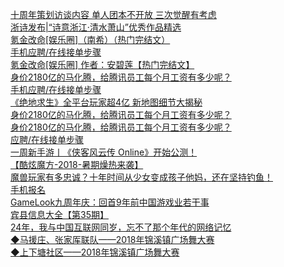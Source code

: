   
[十周年策划访谈内容 单人团本不开放 三次觉醒有考虑](http://www.dianyue.me/archives/943/3unuvzksvtxq277n/)  
[浙诗发布|“诗意浙江·清水萧山”优秀作品精选](http://www.dianyue.me/archives/284/dj82kjd198t0enxe/)  
[氪金改命[娱乐圈]（南希）（热门完结文）](http://www.dianyue.me/archives/966/k68jw3a8or2a1o9x/)  
[手机应聘/在线接单步骤](http://www.dianyue.me/archives/937/dvr163i47qul7iv8/)  
[氪金改命[娱乐圈] 作者：安碧莲【热门完结文】](http://www.dianyue.me/archives/871/495h38g3ldms9l32/)  
[身价2180亿的马化腾，给腾讯员工每个月工资有多少呢？](http://www.dianyue.me/archives/193/iim69sfwd8qzlriv/)  
[手机应聘/在线接单步骤](http://www.dianyue.me/archives/586/zo3ruqbb10v1icxa/)  
[《绝地求生》全平台玩家超4亿 新地图细节大揭秘](http://www.dianyue.me/archives/977/roi9gvsvryjjhh4l/)  
[身价2180亿的马化腾，给腾讯员工每个月工资有多少呢？](http://www.dianyue.me/archives/985/vxfxt10oj7qkyhtb/)  
[身价2180亿的马化腾，给腾讯员工每个月工资有多少呢？](http://www.dianyue.me/archives/078/ze1qif91fb7zg8mu/)  
[应聘/在线接单步骤](http://www.dianyue.me/archives/837/iwj08451liqaip0i/)  
[一周新手游丨《侠客风云传 Online》开始公测！](http://www.dianyue.me/archives/740/b8une4cmqkoaryo4/)  
[【酷炫魔方-2018-暑期燥热来袭】](http://www.dianyue.me/archives/712/2zbd96ycjgzqnlw7/)  
[魔兽玩家有多忠诚？十年时间从少女变成孩子他妈，还在坚持钓鱼！](http://www.dianyue.me/archives/910/ycjww4tssahonqmw/)  
[手机报名](http://www.dianyue.me/archives/870/t2wj0as9rln1ub89/)  
[GameLook九周年庆：回首9年前中国游戏业若干事](http://www.dianyue.me/archives/206/u2qb2hhkqzn6rx9s/)  
[宾县信息大全【第35期】](http://www.dianyue.me/archives/432/olmsfptcu0vonnkn/)  
[24年，我与中国互联网同岁，忘不了那个年代的网络记忆](http://www.dianyue.me/archives/800/zlp7jlp5nytugx4m/)  
[◆马援庄、张家厍联队——2018年锦溪镇广场舞大赛](http://www.dianyue.me/archives/992/kflwgg6wajqwsrib/)  
[◆上下塘社区——2018年锦溪镇广场舞大赛](http://www.dianyue.me/archives/969/b0veu6jsacfefd5f/)